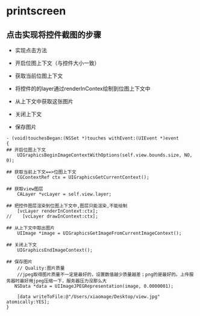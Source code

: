 # printscreen

## 点击实现将控件截图的步骤
- 实现点击方法

- 开启位图上下文（与控件大小一致）

- 获取当前位图上下文

- 将控件的的layer通过renderInContex绘制到位图上下文中

- 从上下文中获取这张图片

- 关闭上下文

- 保存图片

```objc
- (void)touchesBegan:(NSSet *)touches withEvent:(UIEvent *)event
{
## 开启位图上下文
    UIGraphicsBeginImageContextWithOptions(self.view.bounds.size, NO, 0);

## 获取当前上下文==>位图上下文
    CGContextRef ctx = UIGraphicsGetCurrentContext();

## 获取view图层
    CALayer *vcLayer = self.view.layer;

## 把控件图层渲染到位图上下文中,图层只能渲染,不能绘制
    [vcLayer renderInContext:ctx];
//    [vcLayer drawInContext:ctx];

## 从上下文中取出图片
    UIImage *image = UIGraphicsGetImageFromCurrentImageContext();

## 关闭上下文
    UIGraphicsEndImageContext();

## 保存图片
    // Quality:图片质量
    //jpeg取得图片质量不一定是最好的，设置数值越少质量越差；png的是最好的。上传服务器时最好用jpeg压缩一下，服务器压力没那么大
   NSData *data = UIImageJPEGRepresentation(image, 0.0000001);

    [data writeToFile:@"/Users/xiaomage/Desktop/view.jpg" atomically:YES];
}
```
